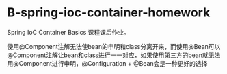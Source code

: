 # B-spring-ioc-container-homework
Spring IoC Container Basics 课程课后作业。

使用@Component注解无法使bean的申明和class分离开来，而使用@Bean可以
@Component注解让bean和class进行一一对应，如果使用第三方的bean就无法用@Component进行申明，@Configuration + @Bean会是一种更好的选择
